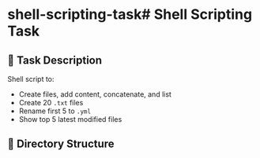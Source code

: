 # shell-scripting-task# Shell Scripting Task

## 🔧 Task Description

Shell script to:
- Create files, add content, concatenate, and list
- Create 20 `.txt` files
- Rename first 5 to `.yml`
- Show top 5 latest modified files

## 📂 Directory Structure

